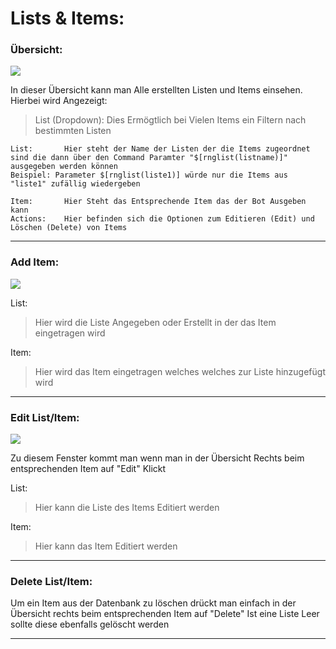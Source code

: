 # Lists & Items:

### Übersicht:
<img src="http://i.imgur.com/aUt25Wz.png"/>

In dieser Übersicht kann man Alle erstellten Listen und Items einsehen.
Hierbei wird Angezeigt:
>List (Dropdown): Dies Ermögtlich bei Vielen Items ein Filtern nach bestimmten Listen


	List:		Hier steht der Name der Listen der die Items zugeordnet sind die dann über den Command Paramter "$[rnglist(listname)]" ausgegeben werden können
	Beispiel: Parameter $[rnglist(liste1)] würde nur die Items aus "liste1" zufällig wiedergeben
	
	Item:		Hier Steht das Entsprechende Item das der Bot Ausgeben kann
	Actions:	Hier befinden sich die Optionen zum Editieren (Edit) und Löschen (Delete) von Items

<hr>

### Add Item:
<img src="http://i.imgur.com/qRm0WJa.png"/>

List:
>Hier wird die Liste Angegeben oder Erstellt in der das Item eingetragen wird

Item:
>Hier wird das Item eingetragen welches welches zur Liste hinzugefügt wird

<hr>

### Edit List/Item:
<img src="http://i.imgur.com/m31BEf1.png"/>

Zu diesem Fenster kommt man wenn man in der Übersicht Rechts beim entsprechenden Item auf "Edit" Klickt

List:
>Hier kann die Liste des Items Editiert werden

Item:
>Hier kann das Item Editiert werden

<hr>

### Delete List/Item:

Um ein Item aus der Datenbank zu löschen drückt man einfach in der Übersicht rechts beim entsprechenden Item auf "Delete"
Ist eine Liste Leer sollte diese ebenfalls gelöscht werden

<hr>
